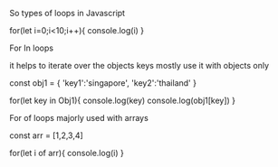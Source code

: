 So types of loops in Javascript

for(let i=0;i<10;i++){
console.log(i)
}

For In loops

it helps to iterate over the objects keys mostly use it with objects only

const obj1 = {
'key1':'singapore',
'key2':'thailand'
}

for(let key in Obj1){
console.log(key)
console.log(obj1[key])
}

For of loops
majorly used with arrays

const arr = [1,2,3,4]

for(let i of arr){
console.log(i)
}
